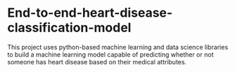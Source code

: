 # End-to-end-heart-disease-classification-model

This project uses python-based machine learning and data science libraries to build a machine learning model capable of predicting whether or not someone has heart disease based on their medical attributes.

